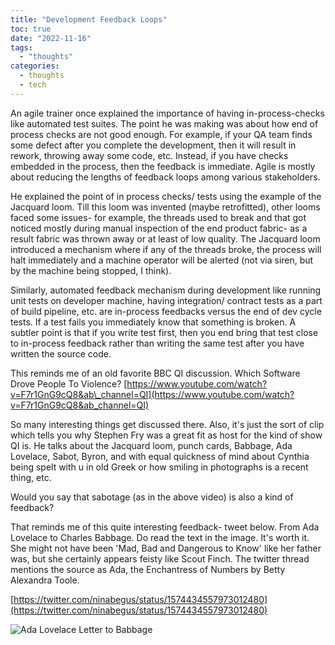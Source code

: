 ```yaml
---
title: "Development Feedback Loops"
toc: true
date: "2022-11-16"
tags: 
  - "thoughts"
categories: 
  - thoughts
  - tech
---
```


An agile trainer once explained the importance of having in-process-checks like automated test suites. The point he was making was about how end of process checks are not good enough. For example, if your QA team finds some defect after you complete the development, then it will result in rework, throwing away some code, etc. Instead, if you have checks embedded in the process, then the feedback is immediate. Agile is mostly about reducing the lengths of feedback loops among various stakeholders.

He explained the point of in process checks/ tests using the example of the Jacquard loom. Till this loom was invented (maybe retrofitted), other looms faced some issues- for example, the threads used to break and that got noticed mostly during manual inspection of the end product fabric- as a result fabric was thrown away or at least of low quality. The Jacquard loom introduced a mechanism where if any of the threads broke, the process will halt immediately and a machine operator will be alerted (not via siren, but by the machine being stopped, I think).

Similarly, automated feedback mechanism during development like running unit tests on developer machine, having integration/ contract tests as a part of build pipeline, etc. are in-process feedbacks versus the end of dev cycle tests. If a test fails you immediately know that something is broken. A subtler point is that if you write test first, then you end bring that test close to in-process feedback rather than writing the same test after you have written the source code.

This reminds me of an old favorite BBC QI discussion. Which Software Drove People To Violence? [https://www.youtube.com/watch?v=F7r1GnG9cQ8&ab\_channel=QI](https://www.youtube.com/watch?v=F7r1GnG9cQ8&ab_channel=QI)

So many interesting things get discussed there. Also, it's just the sort of clip which tells you why Stephen Fry was a great fit as host for the kind of show QI is. He talks about the Jacquard loom, punch cards, Babbage, Ada Lovelace, Sabot, Byron, and with equal quickness of mind about Cynthia being spelt with u in old Greek or how smiling in photographs is a recent thing, etc.

Would you say that sabotage (as in the above video) is also a kind of feedback?

That reminds me of this quite interesting feedback- tweet below. From Ada Lovelace to Charles Babbage. Do read the text in the image. It's worth it. She might not have been 'Mad, Bad and Dangerous to Know' like her father was, but she certainly appears feisty like Scout Finch. The twitter thread mentions the source as Ada, the Enchantress of Numbers by Betty Alexandra Toole.

[https://twitter.com/ninabegus/status/1574434557973012480](https://twitter.com/ninabegus/status/1574434557973012480)


![Ada Lovelace Letter to Babbage](/images/Ada_Lovelace_Letter_To_Babbage.jpg "Ada Lovelace Letter to Babbage")
